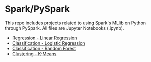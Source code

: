 # Spark/PySpark
This repo includes projects related to using Spark's MLlib on Python through PySpark. All files are Jupyter Notebooks (.ipynb).
* [Regression - Linear Regression](https://github.com/richardkang96/Spark-PySpark/blob/main/Linear_Regression_Consulting_Project.ipynb)
* [Classification - Logistic Regression](https://github.com/richardkang96/Spark-PySpark/blob/main/Logistic_Regression_Consulting_Project.ipynb)
* [Classification - Random Forest](https://github.com/richardkang96/Spark-PySpark/blob/main/Tree_Methods_Consulting_Project.ipynb)
* [Clustering - K-Means](https://github.com/richardkang96/Spark-PySpark/blob/main/Clustering_Consulting_Project.ipynb)
